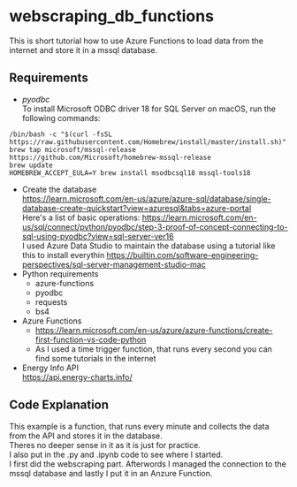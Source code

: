 # webscraping_db_functions

This is short tutorial how to use Azure Functions to load data from the internet and store it in a mssql database.

## Requirements

- _pyodbc_ \
  To install Microsoft ODBC driver 18 for SQL Server on macOS, run the following commands:

```
/bin/bash -c "$(curl -fsSL https://raw.githubusercontent.com/Homebrew/install/master/install.sh)"
brew tap microsoft/mssql-release https://github.com/Microsoft/homebrew-mssql-release
brew update
HOMEBREW_ACCEPT_EULA=Y brew install msodbcsql18 mssql-tools18
```

- Create the database \
  https://learn.microsoft.com/en-us/azure/azure-sql/database/single-database-create-quickstart?view=azuresql&tabs=azure-portal \
  Here's a list of basic operations: https://learn.microsoft.com/en-us/sql/connect/python/pyodbc/step-3-proof-of-concept-connecting-to-sql-using-pyodbc?view=sql-server-ver16 \
  I used Azure Data Studio to maintain the database using a tutorial like this to install everythin https://builtin.com/software-engineering-perspectives/sql-server-management-studio-mac
- Python requirements
  - azure-functions
  - pyodbc
  - requests
  - bs4
- Azure Functions
  - https://learn.microsoft.com/en-us/azure/azure-functions/create-first-function-vs-code-python
  - As I used a time trigger function, that runs every second you can find some tutorials in the internet
- Energy Info API \
  https://api.energy-charts.info/

## Code Explanation

This example is a function, that runs every minute and collects the data from the API and stores it in the database. \
Theres no deeper sense in it as it is just for practice. \
I also put in the .py and .ipynb code to see where I started. \
I first did the webscraping part. Afterwords I managed the connection to the mssql database and lastly I put it in an Anzure Function.
